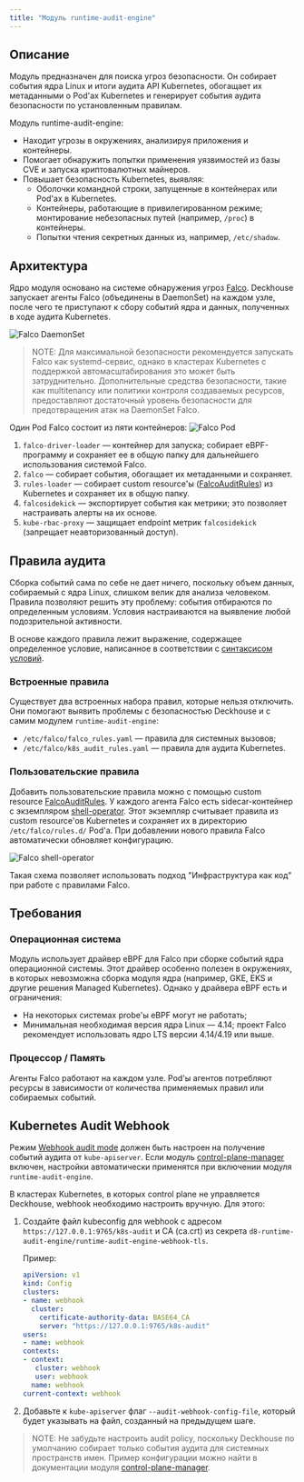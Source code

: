 ```yaml
---
title: "Модуль runtime-audit-engine"
---
```


## Описание

Модуль предназначен для поиска угроз безопасности.
Он собирает события ядра Linux и итоги аудита API Kubernetes, обогащает их метаданными о Pod'ах Kubernetes и генерирует события аудита безопасности по установленным правилам.

Модуль runtime-audit-engine:
* Находит угрозы в окружениях, анализируя приложения и контейнеры.
* Помогает обнаружить попытки применения уязвимостей из базы CVE и запуска криптовалютных майнеров.
* Повышает безопасность Kubernetes, выявляя:
  * Оболочки командной строки, запущенные в контейнерах или Pod'ах в Kubernetes.
  * Контейнеры, работающие в привилегированном режиме; монтирование небезопасных путей (например, `/proc`) в контейнеры.
  * Попытки чтения секретных данных из, например, `/etc/shadow`.

## Архитектура

Ядро модуля основано на системе обнаружения угроз [Falco](https://falco.org/).
Deckhouse запускает агенты Falco (объединены в DaemonSet) на каждом узле, после чего те приступают к сбору событий ядра и данных, полученных в ходе аудита Kubernetes.

![Falco DaemonSet](../../images/650-runtime-audit-engine/falco_daemonset.png)

> NOTE: Для максимальной безопасности рекомендуется запускать Falco как systemd-сервис, однако в кластерах Kubernetes с поддержкой автомасштабирования это может быть затруднительно.
> Дополнительные средства безопасности, такие как multitenancy или политики контроля создаваемых ресурсов, предоставляют достаточный уровень безопасности для предотвращения атак на DaemonSet Falco.

Один Pod Falco состоит из пяти контейнеров:
![Falco Pod](../../images/650-runtime-audit-engine/falco_pod.png)

1. `falco-driver-loader` — контейнер для запуска; собирает eBPF-программу и сохраняет ее в общую папку для дальнейшего использования системой Falco.
2. `falco` — собирает события, обогащает их метаданными и сохраняет.
3. `rules-loader` — собирает custom resourcе'ы ([FalcoAuditRules](cr.html#falcoauditrules)) из Kubernetes и сохраняет их в общую папку.
4. `falcosidekick` — экспортирует события как метрики; это позволяет настраивать алерты на их основе.
5. `kube-rbac-proxy` — защищает endpoint метрик `falcosidekick` (запрещает неавторизованный доступ).

## Правила аудита

Сборка событий сама по себе не дает ничего, поскольку объем данных, собираемый с ядра Linux, слишком велик для анализа человеком.
Правила позволяют решить эту проблему: события отбираются по определенным условиям. Условия настраиваются на выявление любой подозрительной активности.

В основе каждого правила лежит выражение, содержащее определенное условие, написанное в соответствии с [синтаксисом условий](https://falco.org/docs/rules/conditions/).

### Встроенные правила

Существует два встроенных набора правил, которые нельзя отключить.
Они помогают выявить проблемы с безопасностью Deckhouse и с самим модулем `runtime-audit-engine`:

- `/etc/falco/falco_rules.yaml` — правила для системных вызовов;
- `/etc/falco/k8s_audit_rules.yaml` — правила для аудита Kubernetes.

### Пользовательские правила

Добавить пользовательские правила можно с помощью custom resource [FalcoAuditRules](cr.html#falcoauditrules).
У каждого агента Falco есть sidecar-контейнер с экземпляром [shell-operator](https://github.com/flant/shell-operator).
Этот экземпляр считывает правила из custom resource'ов Kubernetes и сохраняет их в директорию `/etc/falco/rules.d/` Pod'а.
При добавлении нового правила Falco автоматически обновляет конфигурацию.

![Falco shell-operator](../../images/650-runtime-audit-engine/falco_shop.png)

Такая схема позволяет использовать подход "Инфраструктура как код" при работе с правилами Falco.

## Требования

### Операционная система

Модуль использует драйвер eBPF для Falco при сборке событий ядра операционной системы. Этот драйвер особенно полезен в окружениях, в которых невозможна сборка модуля ядра (например, GKE, EKS и другие решения Managed Kubernetes).
Однако у драйвера eBPF есть и ограничения:
* На некоторых системах probe'ы eBPF могут не работать;
* Минимальная необходимая версия ядра Linux — 4.14; проект Falco рекомендует использовать ядро LTS версии 4.14/4.19 или выше.

### Процессор / Память

Агенты Falco работают на каждом узле. Pod'ы агентов потребляют ресурсы в зависимости от количества применяемых правил или собираемых событий.

## Kubernetes Audit Webhook

Режим [Webhook audit mode](https://kubernetes.io/docs/tasks/debug/debug-cluster/audit/#webhook-backend) должен быть настроен на получение событий аудита от `kube-apiserver`.
Если модуль [control-plane-manager](../040-control-plane-manager/) включен, настройки автоматически применятся при включении модуля `runtime-audit-engine`.

В кластерах Kubernetes, в которых control plane не управляется Deckhouse, webhook необходимо настроить вручную. Для этого:

1. Создайте файл kubeconfig для webhook с адресом `https://127.0.0.1:9765/k8s-audit` и CA (ca.crt) из секрета `d8-runtime-audit-engine/runtime-audit-engine-webhook-tls`.

   Пример:

   ```yaml
   apiVersion: v1
   kind: Config
   clusters:
   - name: webhook
     cluster:
       certificate-authority-data: BASE64_CA
       server: "https://127.0.0.1:9765/k8s-audit"
   users:
   - name: webhook
   contexts:
   - context:
      cluster: webhook
      user: webhook
     name: webhook
   current-context: webhook
   ```

2. Добавьте к `kube-apiserver` флаг `--audit-webhook-config-file`, который будет указывать на файл, созданный на предыдущем шаге.

> NOTE: Не забудьте настроить audit policy, поскольку Deckhouse по умолчанию собирает только события аудита для системных пространств имен.
> Пример конфигурации можно найти в документации модуля [control-plane-manager](../040-control-plane-manager/).

